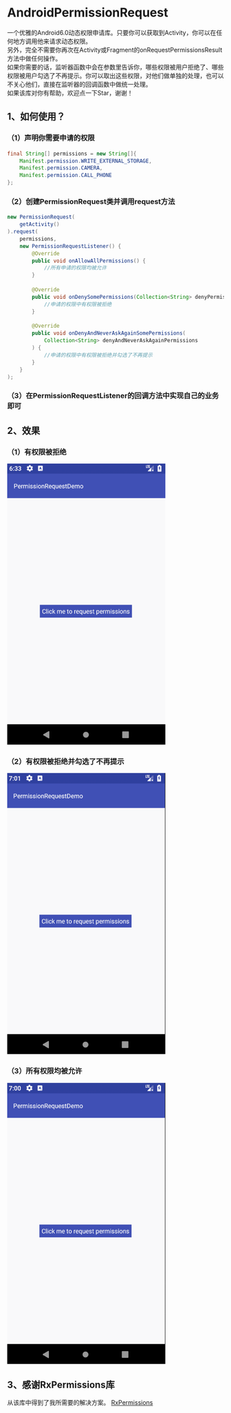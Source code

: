 # AndroidPermissionRequest
一个优雅的Android6.0动态权限申请库。只要你可以获取到Activity，你可以在任何地方调用他来请求动态权限。  
另外，完全不需要你再次在Activity或Fragment的onRequestPermissionsResult方法中做任何操作。  
如果你需要的话，监听器函数中会在参数里告诉你，哪些权限被用户拒绝了、哪些权限被用户勾选了不再提示。你可以取出这些权限，对他们做单独的处理，也可以不关心他们，直接在监听器的回调函数中做统一处理。  
如果该库对你有帮助，欢迎点一下Star，谢谢！
## 1、如何使用？
### （1）声明你需要申请的权限
``` java
final String[] permissions = new String[]{
    Manifest.permission.WRITE_EXTERNAL_STORAGE,
    Manifest.permission.CAMERA,
    Manifest.permission.CALL_PHONE
};
```
### （2）创建PermissionRequest类并调用request方法
``` java
new PermissionRequest(
    getActivity()
).request(
    permissions,
    new PermissionRequestListener() {
        @Override
        public void onAllowAllPermissions() {
            //所有申请的权限均被允许
        }

        @Override
        public void onDenySomePermissions(Collection<String> denyPermissions) {
            //申请的权限中有权限被拒绝
        }

        @Override
        public void onDenyAndNeverAskAgainSomePermissions(
            Collection<String> denyAndNeverAskAgainPermissions
        ) {
            //申请的权限中有权限被拒绝并勾选了不再提示
        }
    }
);
```
### （3）在PermissionRequestListener的回调方法中实现自己的业务即可
## 2、效果
### （1）有权限被拒绝
![image](https://github.com/PhoenixGuo/AndroidPermissionRequest/blob/master/gif/Deny.gif)
### （2）有权限被拒绝并勾选了不再提示
![image](https://github.com/PhoenixGuo/AndroidPermissionRequest/blob/master/gif/DenyAndNeverAsk.gif)
### （3）所有权限均被允许
![image](https://github.com/PhoenixGuo/AndroidPermissionRequest/blob/master/gif/AllAllow.gif)
## 3、感谢RxPermissions库
从该库中得到了我所需要的解决方案。
[RxPermissions](https://github.com/tbruyelle/RxPermissions)
